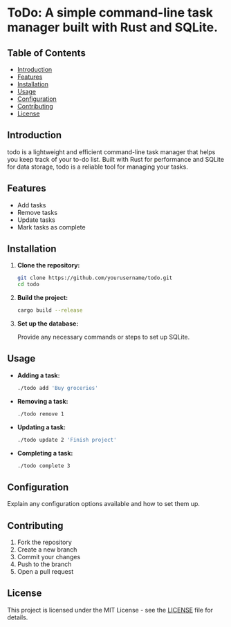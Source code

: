# ToDo: A simple command-line task manager built with Rust and SQLite.

## Table of Contents

- [Introduction](#introduction)
- [Features](#features)
- [Installation](#installation)
- [Usage](#usage)
- [Configuration](#configuration)
- [Contributing](#contributing)
- [License](#license)

## Introduction

todo is a lightweight and efficient command-line task manager that helps you keep track of your to-do list. Built with Rust for performance and SQLite for data storage, todo is a reliable tool for managing your tasks.

## Features

- Add tasks
- Remove tasks
- Update tasks
- Mark tasks as complete

## Installation

1. **Clone the repository:**

    ```sh
    git clone https://github.com/yourusername/todo.git
    cd todo
    ```

2. **Build the project:**

    ```sh
    cargo build --release
    ```

3. **Set up the database:**

    Provide any necessary commands or steps to set up SQLite.

## Usage

- **Adding a task:**

    ```sh
    ./todo add 'Buy groceries'
    ```

- **Removing a task:**

    ```sh
    ./todo remove 1
    ```

- **Updating a task:**

    ```sh
    ./todo update 2 'Finish project'
    ```

- **Completing a task:**

    ```sh
    ./todo complete 3
    ```

## Configuration

Explain any configuration options available and how to set them up.

## Contributing

1. Fork the repository
2. Create a new branch
3. Commit your changes
4. Push to the branch
5. Open a pull request

## License

This project is licensed under the MIT License - see the [LICENSE](LICENSE) file for details.


